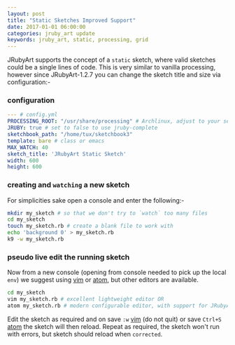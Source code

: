 ```yaml
---
layout: post
title: "Static Sketches Improved Support"
date: 2017-01-01 06:00:00
categories: jruby_art update
keywords: jruby_art, static, processing, grid
---
```

JRubyArt supports the concept of a `static` sketch, where valid sketches could be a single lines of code. This is very similar to vanilla processing, however since JRubyArt-1.2.7 you can change the sketch title and size via configuration:-

### configuration

```yaml
--- # config.yml
PROCESSING_ROOT: "/usr/share/processing" # Archlinux, adjust to your setup
JRUBY: true # set to false to use jruby-complete
sketchbook_path: "/home/tux/sketchbook3"
template: bare # class or emacs
MAX_WATCH: 40
sketch_title: 'JRubyArt Static Sketch'
width: 600
height: 600
```

### creating and `watching` a new sketch ###

For simplicities sake open a console and enter the following:-

```bash
mkdir my_sketch # so that we don't try to `watch` too many files
cd my_sketch
touch my_sketch.rb # create a blank file to work with
echo 'background 0' > my_sketch.rb
k9 -w my_sketch.rb
```

### pseudo live edit the running sketch ###

Now from a new console (opening from console needed to pick up the local `env`) we suggest using [vim][vim] or [atom][atom], but other editors are available.

```bash
cd my_sketch
vim my_sketch.rb # excellent lightweight editor OR
atom my_sketch.rb # modern configurable editor, with support for JRubyArt
```
Edit the sketch as required and on save `:w` [vim][vim] (do not quit) or save `Ctrl+S` [atom][atom] the sketch will then reload. Repeat as required, the sketch won't run with errors, but sketch should reload when `corrected`.

[vim]:http://ruby-processing.github.io/JRubyArt/editors/vim/
[atom]:http://ruby-processing.github.io/JRubyArt/editors/atom/
